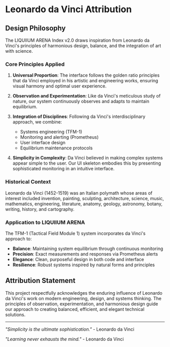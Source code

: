 # Leonardo da Vinci Attribution

## Design Philosophy

The LIQUIIUM ARENA Index v2.0 draws inspiration from Leonardo da Vinci's principles of harmonious design, balance, and the integration of art with science.

### Core Principles Applied

1. **Universal Proportion**: The interface follows the golden ratio principles that da Vinci employed in his artistic and engineering works, ensuring visual harmony and optimal user experience.

2. **Observation and Experimentation**: Like da Vinci's meticulous study of nature, our system continuously observes and adapts to maintain equilibrium.

3. **Integration of Disciplines**: Following da Vinci's interdisciplinary approach, we combine:
   - Systems engineering (TFM-1)
   - Monitoring and alerting (Prometheus)
   - User interface design
   - Equilibrium maintenance protocols

4. **Simplicity in Complexity**: Da Vinci believed in making complex systems appear simple to the user. Our UI skeleton embodies this by presenting sophisticated monitoring in an intuitive interface.

### Historical Context

Leonardo da Vinci (1452-1519) was an Italian polymath whose areas of interest included invention, painting, sculpting, architecture, science, music, mathematics, engineering, literature, anatomy, geology, astronomy, botany, writing, history, and cartography.

### Application to LIQUIIUM ARENA

The TFM-1 (Tactical Field Module 1) system incorporates da Vinci's approach to:
- **Balance**: Maintaining system equilibrium through continuous monitoring
- **Precision**: Exact measurements and responses via Prometheus alerts
- **Elegance**: Clean, purposeful design in both code and interface
- **Resilience**: Robust systems inspired by natural forms and principles

## Attribution Statement

This project respectfully acknowledges the enduring influence of Leonardo da Vinci's work on modern engineering, design, and systems thinking. The principles of observation, experimentation, and harmonious design guide our approach to creating balanced, efficient, and elegant technical solutions.

---

*"Simplicity is the ultimate sophistication."* - Leonardo da Vinci

*"Learning never exhausts the mind."* - Leonardo da Vinci
